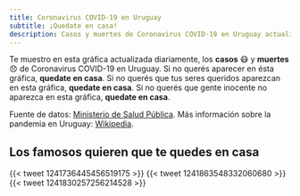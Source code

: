 ```yaml
---
title: Coronavirus COVID-19 en Uruguay
subtitle: ¡Quedate en casa!
description: Casos y muertes de Coronavirus COVID-19 en Uruguay actualizado diariamente. Si no querés aparecer en este sitio, quedate en casa.
---
```


Te muestro en esta gráfica actualizada diariamente, los **casos** 😷 y **muertes** 😞 de Coronavirus COVID-19 en Uruguay. Si no querés aparecer en ésta gráfica, **quedate en casa**. Si no querés que tus seres queridos aparezcan en esta gráfica, **quedate en casa**. Si no querés que gente inocente no aparezca en esta gráfica, **quedate en casa**.

Fuente de datos: [Ministerio de Salud Pública][MSP]. Más información sobre la pandemia en Uruguay: [Wikipedia][coronaviruswikipedia].

[MSP]: https://www.gub.uy/ministerio-salud-publica
[coronaviruswikipedia]: https://es.wikipedia.org/wiki/Pandemia_de_enfermedad_por_coronavirus_de_2020_en_Uruguay

## Los famosos quieren que te quedes en casa

{{< tweet 1241736445456519175 >}}
{{< tweet 1241863548332060680 >}}
{{< tweet 1241830257256214528 >}}
